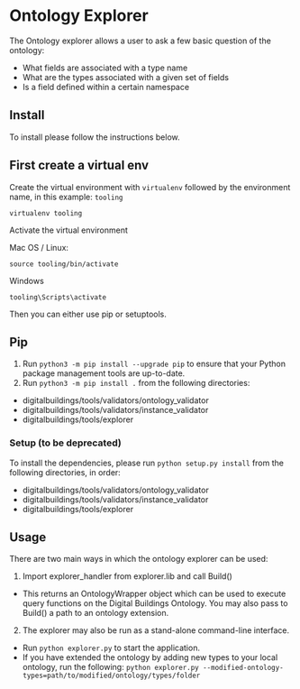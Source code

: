 # Ontology Explorer

The Ontology explorer allows a user to ask a few basic question of the ontology:
* What fields are associated with a type name
* What are the types associated with a given set of fields
* Is a field defined within a certain namespace

## Install

To install please follow the instructions below.

## First create a virtual env

Create the virtual environment with `virtualenv` followed by the environment name, in this example: `tooling`

```
virtualenv tooling
```


Activate the virtual environment

Mac OS / Linux:
```
source tooling/bin/activate
```

Windows
```
tooling\Scripts\activate
```


Then you can either use pip or setuptools.


## Pip

1. Run `python3 -m pip install --upgrade pip` to ensure that your Python package management tools are up-to-date.
2. Run `python3 -m pip install .` from the following directories:

* digitalbuildings/tools/validators/ontology_validator
* digitalbuildings/tools/validators/instance_validator
* digitalbuildings/tools/explorer


### Setup (to be deprecated)
To install the dependencies, please run `python setup.py install` from the following directories, in order:
* digitalbuildings/tools/validators/ontology_validator
* digitalbuildings/tools/validators/instance_validator
* digitalbuildings/tools/explorer

## Usage
There are two main ways in which the ontology explorer can be used:
1. Import explorer_handler from explorer.lib and call Build()
  * This returns an OntologyWrapper object which can be used to execute query functions on the Digital Buildings Ontology. You may also pass to Build() a path to an ontology extension.
2. The explorer may also be run as a stand-alone command-line interface. 
  * Run `python explorer.py` to start the application.
  * If you have extended the ontology by adding new types to your local ontology, run the following: `python explorer.py --modified-ontology-types=path/to/modified/ontology/types/folder`

